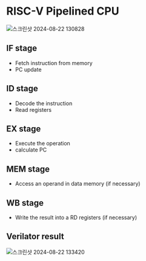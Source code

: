# RISC-V Pipelined CPU
![스크린샷 2024-08-22 130828](https://github.com/user-attachments/assets/7043bea5-88f8-4d59-bef0-409a33e6928d)
## IF stage
- Fetch instruction from memory
- PC update
## ID stage
- Decode the instruction
- Read registers
## EX stage
- Execute the operation
- calculate PC
## MEM stage
- Access an operand in data memory (if necessary)
## WB stage
- Write the result into a RD registers (if necessary)
## Verilator result
![스크린샷 2024-08-22 133420](https://github.com/user-attachments/assets/73774830-4ab4-499a-8a00-b2f3f634f096)
